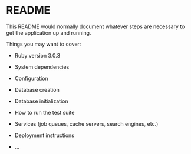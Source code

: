 # README

This README would normally document whatever steps are necessary to get the
application up and running.

Things you may want to cover:

* Ruby version 3.0.3

* System dependencies 

* Configuration

* Database creation

* Database initialization

* How to run the test suite

* Services (job queues, cache servers, search engines, etc.)

* Deployment instructions

* ...

